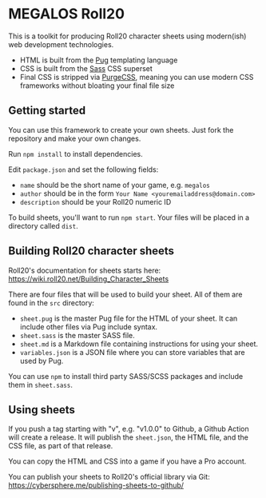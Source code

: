 # MEGALOS Roll20

This is a toolkit for producing Roll20 character sheets using modern(ish) web development technologies.

- HTML is built from the [Pug](https://pugjs.org) templating language
- CSS is built from the [Sass](https://sass-lang.com) CSS superset
- Final CSS is stripped via [PurgeCSS](https://purgecss.com), meaning you can use modern CSS frameworks without bloating your final file size

## Getting started

You can use this framework to create your own sheets. Just fork the repository and make your own changes.

Run `npm install` to install dependencies.

Edit `package.json` and set the following fields:

- `name` should be the short name of your game, e.g. `megalos`
- `author` should be in the form `Your Name <youremailaddress@domain.com>`
- `description` should be your Roll20 numeric ID

To build sheets, you'll want to run `npm start`. Your files will be placed in a directory called `dist`.

## Building Roll20 character sheets

Roll20's documentation for sheets starts here: https://wiki.roll20.net/Building_Character_Sheets

There are four files that will be used to build your sheet. All of them are found in the `src` directory:

- `sheet.pug` is the master Pug file for the HTML of your sheet. It can include other files via Pug include syntax.
- `sheet.sass` is the master SASS file.
- `sheet.md` is a Markdown file containing instructions for using your sheet.
- `variables.json` is a JSON file where you can store variables that are used by Pug.

You can use `npm` to install third party SASS/SCSS packages and include them in `sheet.sass`.

## Using sheets

If you push a tag starting with "v", e.g. "v1.0.0" to Github, a Github Action will create a release.
It will publish the `sheet.json`, the HTML file, and the CSS file, as part of that release.

You can copy the HTML and CSS into a game if you have a Pro account.

You can publish your sheets to Roll20's official library via Git: https://cybersphere.me/publishing-sheets-to-github/